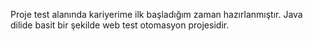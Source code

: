 Proje test alanında kariyerime ilk başladığım zaman hazırlanmıştır.
Java dilide basit bir şekilde web test otomasyon projesidir.
